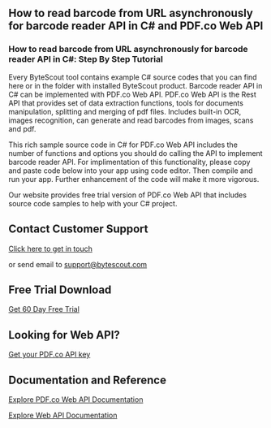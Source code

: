 ## How to read barcode from URL asynchronously for barcode reader API in C# and PDF.co Web API

### How to read barcode from URL asynchronously for barcode reader API in C#: Step By Step Tutorial

Every ByteScout tool contains example C# source codes that you can find here or in the folder with installed ByteScout product. Barcode reader API in C# can be implemented with PDF.co Web API. PDF.co Web API is the Rest API that provides set of data extraction functions, tools for documents manipulation, splitting and merging of pdf files. Includes built-in OCR, images recognition, can generate and read barcodes from images, scans and pdf.

This rich sample source code in C# for PDF.co Web API includes the number of functions and options you should do calling the API to implement barcode reader API. For implimentation of this functionality, please copy and paste code below into your app using code editor. Then compile and run your app. Further enhancement of the code will make it more vigorous.

Our website provides free trial version of PDF.co Web API that includes source code samples to help with your C# project.

## Contact Customer Support

[Click here to get in touch](https://bytescout.zendesk.com/hc/en-us/requests/new?subject=PDF.co%20Web%20API%20Question)

or send email to [support@bytescout.com](mailto:support@bytescout.com?subject=PDF.co%20Web%20API%20Question) 

## Free Trial Download

[Get 60 Day Free Trial](https://bytescout.com/download/web-installer?utm_source=github-readme)

## Looking for Web API? 

[Get your PDF.co API key](https://pdf.co/documentation/api?utm_source=github-readme)

## Documentation and Reference

[Explore PDF.co Web API Documentation](https://bytescout.com/documentation/index.html?utm_source=github-readme)

[Explore Web API Documentation](https://pdf.co/documentation/api?utm_source=github-readme)